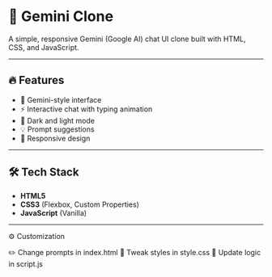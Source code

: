# 🌟 Gemini Clone

A simple, responsive Gemini (Google AI) chat UI clone built with HTML, CSS, and JavaScript.

---

## 🔥 Features

- 💬 Gemini-style interface  
- ⚡ Interactive chat with typing animation  
- 🎨 Dark and light mode  
- 💡 Prompt suggestions  
- 📱 Responsive design

---

## 🛠 Tech Stack

- **HTML5**
- **CSS3** (Flexbox, Custom Properties)
- **JavaScript** (Vanilla)

---

⚙️ Customization

✏️ Change prompts in index.html
🎨 Tweak styles in style.css
🧠 Update logic in script.js
